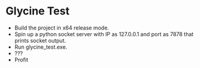 # Glycine Test
- Build the project in x64 release mode.
- Spin up a python socket server with IP as 127.0.0.1 and port as 7878 that prints socket output.
- Run glycine_test.exe.
- ???
- Profit